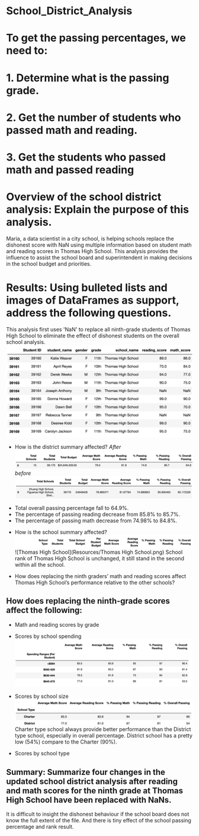 # School_District_Analysis
 # To get the passing percentages, we need to:
 # 1. Determine what is the passing grade.
 # 2. Get the number of students who passed math and reading.
 # 3. Get the students who passed math and passed reading

# Overview of the school district analysis: Explain the purpose of this analysis.
Maria, a data scientist in a city school, is helping schools replace the dishonest score with NaN using multiple information based on student math and reading scores in  Thomas High School. This analysis provides the influence to assist the school board and superintendent in making decisions in the school budget and priorities.

# Results: Using bulleted lists and images of DataFrames as support, address the following questions.
This analysis first uses 'NaN' to replace all ninth-grade students of Thomas High School to eliminate the effect of dishonest students on the overall school analysis.
![Nan](Resources/Nan.png)

* How is the district summary affected?
_After_
![district_summary](Resources/district_summary.png)
_before_
![district_before](Resources/district_before.png)

- Total overall passing percentage fall to 64.9%.
- The percentage of passing reading decrease from 85.8% to 85.7%.
- The percentage of passing math decrease from 74.98% to 84.8%.


* How is the school summary affected?
 ![Header](Resources/Header.png)
 ![Thomas High School](Resources/Thomas High School.png)
School rank of Thomas High School is unchanged, it still stand in the second within all the school. 

* How does replacing the ninth graders’ math and reading scores affect Thomas High School’s performance relative to the other schools?


## How does replacing the ninth-grade scores affect the following:
* Math and reading scores by grade
* Scores by school spending
![spending](Resources/spending.png)

* Scores by school size
![size](Resources/size.png)
Charter type school always provide better performance than the District type school, especially in overall percentage. District school has a pretty low (54%) compare to the Charter (90%).

* Scores by school type

## Summary: Summarize four changes in the updated school district analysis after reading and math scores for the ninth grade at Thomas High School have been replaced with NaNs.
It is difficult to insight the dishonest behaviour if the school board does not know the full extent of the file. And there is tiny effect of the school passing percentage and rank result. 
